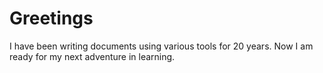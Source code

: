 # Greetings
I have been writing documents using various tools for 20 years. Now I am ready for my next adventure in learning.
